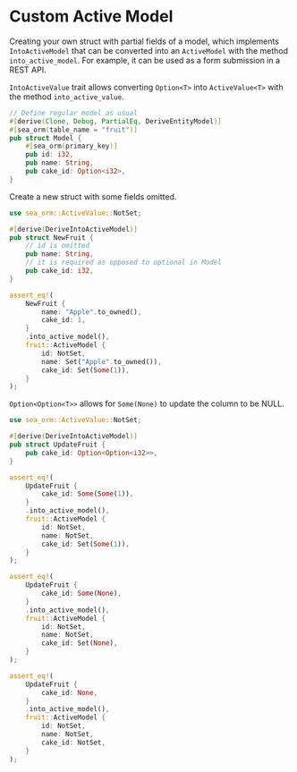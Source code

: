 # Custom Active Model

Creating your own struct with partial fields of a model, which implements `IntoActiveModel` that can be converted into an `ActiveModel` with the method `into_active_model`. For example, it can be used as a form submission in a REST API.

`IntoActiveValue` trait allows converting `Option<T>` into `ActiveValue<T>` with the method `into_active_value`.

```rust
// Define regular model as usual
#[derive(Clone, Debug, PartialEq, DeriveEntityModel)]
#[sea_orm(table_name = "fruit")]
pub struct Model {
    #[sea_orm(primary_key)]
    pub id: i32,
    pub name: String,
    pub cake_id: Option<i32>,
}
```

Create a new struct with some fields omitted.

```rust
use sea_orm::ActiveValue::NotSet;

#[derive(DeriveIntoActiveModel)]
pub struct NewFruit {
    // id is omitted
    pub name: String,
    // it is required as opposed to optional in Model
    pub cake_id: i32,
}

assert_eq!(
    NewFruit {
        name: "Apple".to_owned(),
        cake_id: 1,
    }
    .into_active_model(),
    fruit::ActiveModel {
        id: NotSet,
        name: Set("Apple".to_owned()),
        cake_id: Set(Some(1)),
    }
);
```

`Option<Option<T>>` allows for `Some(None)` to update the column to be NULL.

```rust
use sea_orm::ActiveValue::NotSet;

#[derive(DeriveIntoActiveModel)]
pub struct UpdateFruit {
    pub cake_id: Option<Option<i32>>,
}

assert_eq!(
    UpdateFruit {
        cake_id: Some(Some(1)),
    }
    .into_active_model(),
    fruit::ActiveModel {
        id: NotSet,
        name: NotSet,
        cake_id: Set(Some(1)),
    }
);

assert_eq!(
    UpdateFruit {
        cake_id: Some(None),
    }
    .into_active_model(),
    fruit::ActiveModel {
        id: NotSet,
        name: NotSet,
        cake_id: Set(None),
    }
);

assert_eq!(
    UpdateFruit {
        cake_id: None,
    }
    .into_active_model(),
    fruit::ActiveModel {
        id: NotSet,
        name: NotSet,
        cake_id: NotSet,
    }
);
```

